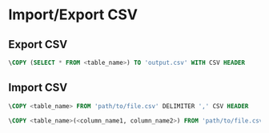 # Import/Export CSV

## Export CSV

```sql
\COPY (SELECT * FROM <table_name>) TO 'output.csv' WITH CSV HEADER
```

## Import CSV

```sql
\COPY <table_name> FROM 'path/to/file.csv' DELIMITER ',' CSV HEADER
```


```sql
\COPY <table_name>(<column_name1, column_name2>) FROM 'path/to/file.csv' DELIMITER ',' CSV HEADER
```
